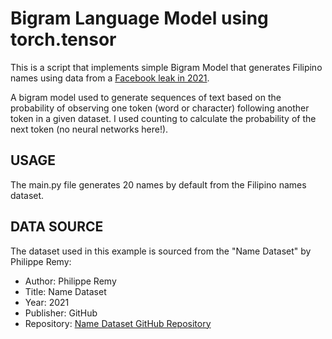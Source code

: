 # Bigram Language Model using torch.tensor

This is a script that implements simple Bigram Model that generates Filipino names using data from a [Facebook leak in 2021](https://www.businessinsider.com/stolen-data-of-533-million-facebook-users-leaked-online-2021-4).

A bigram model used to generate sequences of text based on the probability of observing one token (word or character) following another token in a given dataset. I used counting to calculate the probability of the next token (no neural networks here!).

## USAGE

The main.py file generates 20 names by default from the Filipino names dataset.

## DATA SOURCE

The dataset used in this example is sourced from the "Name Dataset" by Philippe Remy:

- Author: Philippe Remy
- Title: Name Dataset
- Year: 2021
- Publisher: GitHub
- Repository: [Name Dataset GitHub Repository](https://github.com/philipperemy/name-dataset)


<END>
